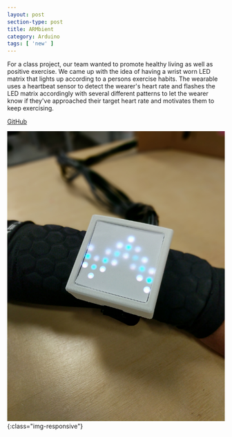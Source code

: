 ```yaml
---
layout: post
section-type: post
title: ARMbient
category: Arduino
tags: [ 'new' ]
---
```


For a class project, our team wanted to promote healthy living as well as positive exercise. We came up with the idea of having a wrist worn LED matrix that lights up according to a persons exercise habits. The wearable uses a heartbeat sensor to detect the wearer's heart rate and flashes the LED matrix accordingly with several different patterns to let the wearer know if they've approached their target heart rate and motivates them to keep exercising.

[GitHub](https://github.com/adrianramcharitar/LEDMatrix)


![LEDMATRIX](/img/ledmatrix.jpg){:class="img-responsive"}
